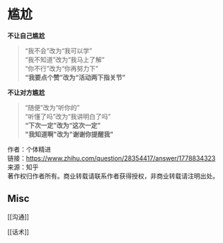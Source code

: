 # 尴尬


**不让自己尴尬**

> “我不会”改为“我可以学”   
> “我不知道”改为“我马上了解”  
> “你不行”改为“你再努力下”    
> **“我要点个赞”改为“活动两下指关节”**

**不让对方尴尬**

> “随便”改为“听你的”  
> “听懂了吗”改为“我讲明白了吗”  
> **“下次一定”改为“这次一定”**  
> **"我知道啊"改为"谢谢你提醒我"**

  
  
作者：个体精进  
链接：https://www.zhihu.com/question/28354417/answer/1778834323  
来源：知乎  
著作权归作者所有。商业转载请联系作者获得授权，非商业转载请注明出处。









## Misc

[[沟通]]

[[话术]]




